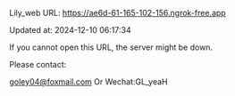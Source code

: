Lily_web URL: https://ae6d-61-165-102-156.ngrok-free.app

Updated at: 2024-12-10 06:17:34

If you cannot open this URL, the server might be down.

Please contact: 

goley04@foxmail.com Or Wechat:GL_yeaH